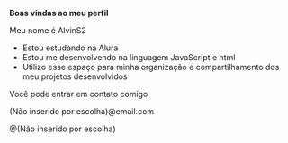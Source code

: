 **Boas vindas ao meu perfil** 


Meu nome é AlvinS2
- Estou estudando na Alura
- Estou me desenvolvendo na linguagem JavaScript e html
- Utilizo esse espaço para minha organização e compartilhamento dos meu projetos desenvolvidos


Você pode entrar em contato comigo 


(Não inserido por escolha)@email.com


@(Não inserido por escolha)
